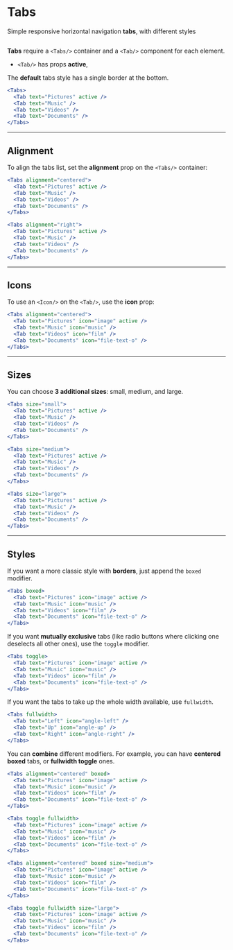 # Tabs
Simple responsive horizontal navigation **tabs**, with different styles

```props
```

**Tabs** require a `<Tabs/>` container and a `<Tab/>` component for each element.
  * `<Tab/>` has props **active**, 

The **default** tabs style has a single border at the bottom.

```jsx
<Tabs>
  <Tab text="Pictures" active />
  <Tab text="Music" />
  <Tab text="Videos" />
  <Tab text="Documents" />
</Tabs>
```

-------------

## Alignment
To align the tabs list, set the **alignment** prop on the `<Tabs/>` container:

```jsx
<Tabs alignment="centered">
  <Tab text="Pictures" active />
  <Tab text="Music" />
  <Tab text="Videos" />
  <Tab text="Documents" />
</Tabs>
```

```jsx
<Tabs alignment="right">
  <Tab text="Pictures" active />
  <Tab text="Music" />
  <Tab text="Videos" />
  <Tab text="Documents" />
</Tabs>
```

-------------

## Icons
To use an `<Icon/>` on the `<Tab/>`, use the **icon** prop:

```jsx
<Tabs alignment="centered">
  <Tab text="Pictures" icon="image" active />
  <Tab text="Music" icon="music" />
  <Tab text="Videos" icon="film" />
  <Tab text="Documents" icon="file-text-o" />
</Tabs>
```

-------------

## Sizes
You can choose **3 additional sizes**: small, medium, and large.

```jsx
<Tabs size="small">
  <Tab text="Pictures" active />
  <Tab text="Music" />
  <Tab text="Videos" />
  <Tab text="Documents" />
</Tabs>
```

```jsx
<Tabs size="medium">
  <Tab text="Pictures" active />
  <Tab text="Music" />
  <Tab text="Videos" />
  <Tab text="Documents" />
</Tabs>
```

```jsx
<Tabs size="large">
  <Tab text="Pictures" active />
  <Tab text="Music" />
  <Tab text="Videos" />
  <Tab text="Documents" />
</Tabs>
```

-------------

## Styles
If you want a more classic style with **borders**, just append the `boxed` modifier.

```jsx
<Tabs boxed>
  <Tab text="Pictures" icon="image" active />
  <Tab text="Music" icon="music" />
  <Tab text="Videos" icon="film" />
  <Tab text="Documents" icon="file-text-o" />
</Tabs>
```

If you want **mutually exclusive** tabs (like radio buttons where clicking one deselects all other ones), use the `toggle` modifier.

```jsx
<Tabs toggle>
  <Tab text="Pictures" icon="image" active />
  <Tab text="Music" icon="music" />
  <Tab text="Videos" icon="film" />
  <Tab text="Documents" icon="file-text-o" />
</Tabs>
```

If you want the tabs to take up the whole width available, use `fullwidth`.

```jsx
<Tabs fullwidth>
  <Tab text="Left" icon="angle-left" />
  <Tab text="Up" icon="angle-up" />
  <Tab text="Right" icon="angle-right" />
</Tabs>
```

You can **combine** different modifiers. For example, you can have **centered boxed** tabs, or **fullwidth toggle** ones.

```jsx
<Tabs alignment="centered" boxed>
  <Tab text="Pictures" icon="image" active />
  <Tab text="Music" icon="music" />
  <Tab text="Videos" icon="film" />
  <Tab text="Documents" icon="file-text-o" />
</Tabs>
```

```jsx
<Tabs toggle fullwidth>
  <Tab text="Pictures" icon="image" active />
  <Tab text="Music" icon="music" />
  <Tab text="Videos" icon="film" />
  <Tab text="Documents" icon="file-text-o" />
</Tabs>
```

```jsx
<Tabs alignment="centered" boxed size="medium">
  <Tab text="Pictures" icon="image" active />
  <Tab text="Music" icon="music" />
  <Tab text="Videos" icon="film" />
  <Tab text="Documents" icon="file-text-o" />
</Tabs>
```

```jsx
<Tabs toggle fullwidth size="large">
  <Tab text="Pictures" icon="image" active />
  <Tab text="Music" icon="music" />
  <Tab text="Videos" icon="film" />
  <Tab text="Documents" icon="file-text-o" />
</Tabs>
```
